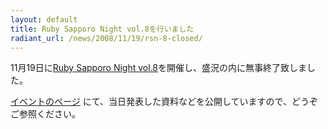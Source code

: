 ```yaml
---
layout: default
title: Ruby Sapporo Night vol.8を行いました
radiant_url: /news/2008/11/19/rsn-8-closed/
---
```

11月19日に[Ruby Sapporo Night vol.8](http://ruby-sapporo.org/news/2008/11/07/rsn-8/)を開催し、盛況の内に無事終了致しました。

[イベントのページ](http://ruby-sapporo.org/events/rsn/8/) にて、当日発表した資料などを公開していますので、どうぞご参照ください。
